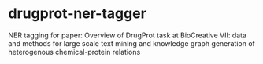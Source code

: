 # drugprot-ner-tagger

NER tagging for paper: 
Overview of DrugProt task at BioCreative VII: data and methods for large scale text mining and knowledge graph generation of heterogenous chemical-protein relations



